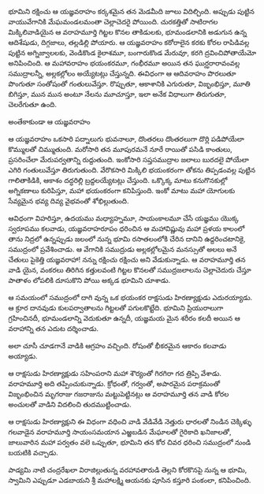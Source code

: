 ﻿భూమిని రక్షించు ఆ యజ్ఞవరాహం కర్కశమైన తన మెడమీది జూలు విదిల్చింది. అప్పుడు పుట్టిన వాయువేగానికి మేఘమండలమంతా చెల్లాచెదరై పోయింది. చురకత్తితో సాటిరాగల మిక్కిలివాడియైన ఆ వరాహమూర్తి గిట్టల కొనల తాకిడులకు, భూమండలానికి అడుగున ఉన్న ఆదిశేషుడు, దిగ్గజాలు, తల్లడిల్లి పోయారు. ఆ యజ్ఞవరాహం కఠోరాలైన కరకు కోరల రాపిడివల్ల పుట్టిన అగ్నిజ్వాలలకు, వెండికొండ కైలాశమూ, బంగారుకొండ మేరువూ, కరగి ద్రవించిపోతాయేమో అనిపించింది. ఆ మహావరాహం భయంకరమూ, గంభీరమూ అయిన తన ఘుర్ఝరారావంవల్ల సముద్రాలన్నీ, అల్లకల్లోలం అయ్యేటట్లు చేస్తున్నది. ఈవిధంగా ఆ ఆదివరాహం పొరలుతూ పొంగుతూ సంతోషంతో గంతులువేస్తూ. రొప్పుతూ, ఆకాశానికి ఎగురుతూ, విజృంభిస్తూ, మూతి బిగిస్తూ, మున మున అంటూ నేలను మూచూస్తూ, ఇలా అనేక విధాలుగా తిరుగుతూ, చెలరేగుతూ ఉంది. 

అంతేకాకుండా ఆ యజ్ఞవరాహం 

ఆ యజ్ఞవరాహం ఒకసారి పద్నాలుగు భువనాలూ, దొంతరలు దొంతరలుగా దొర్లి పడిపోయేలా కొమ్ములతో చిమ్ముతుంది. మరోసారి తన మూపురమనే నూరే రాయితో పసిడి కాంతులు, ప్రసరించేలా మేరుపర్వతాన్ని రుద్దుతుంది. ఇంకోసారి సప్తసముద్రాల జలాలు బురదలై పోయేలా ఎగిరి గంతులువేస్తూ తిరుగుతుంది. వేరొకసారి మిక్కిలి భయంకరంగా తోకను తిప్పడంవల్ల పుట్టిన గాలితాకిడికి, ఆకాశం దద్ధరిల్లి బ్రద్దలయ్యేటట్లు చేస్తుంది. ఒక్కొక్క మాటు కనుగొనకుల్లో అగ్నికణాలు కురిపిస్తూ, మహా భయంకరంగా కనిపిస్తుంది. ఇంకో మాటు మహా యోగులకు సేవ్యమైన భవ్య దివ్య వైభవంతో శోభిల్లుతుంది. 

ఆవిధంగా విహరిస్తూ, ఉదయము మధ్యాహ్నమూ, సాయంకాలమూ చేసే యజ్ఞము యొక్క స్వరూపము కలవాడు, యజ్ఞవరాహరూపం ధరించిన ఆ మహావిష్ణువు మహా ప్రళయ కాలంలో తాను నిద్రలో ఉన్నప్పుడు జలంలో నున్న భూమి రసాతలంలోకి చేరిన దానిని ఉద్దరించటానికై, సముద్రంలో ప్రవేశించాడు. ఆ వేగానికి సముద్రుడు అల్లకల్లోలమైన మనస్సుతో అలలు అనే చేతులు పైకెత్తి యజ్ఞవరాహా! నన్ను రక్షించు రక్షించు అని వేడుకున్నాడు. ఆ వరాహమూర్తి తన వాడి యైన, వంకరలు తిరిగిన కత్తులవంటి గిట్టల కొనలతో సముద్రజలాలను చెల్లాచెదురు చేస్తూ పాతాళం లోపలికి దూసుకొని పోయి అక్కడ భూమిని చూశాడు. 

ఆ సమయంలో సముద్రంలో దాగి వున్న ఒక భయంకర రాక్షసుడు హిరణ్యాక్షుడు ఎదురయ్యాడు. ఆ క్రూర దానవుడు కులపర్వాతాలను గిట్టలతో పగులకొట్టేది. భూమిని ప్రియురాలుగా గ్రహించినదీ, భూమండలాన్ని వెదుకుతూ ఉన్నదీ, యజ్ఞమయ మైన శరీరం కలదీ అయిన ఆ వరాహాన్ని తన ఎదుట దర్శించాడు. 

అలా చూసీ చూడగానే వాడికి ఆగ్రహం వచ్చింది. రోషంతో భీకరమైన ఆకారం కలవాడు అయ్యాడు. 

ఆ రాక్షసుడు హిరణ్యాక్షుడు సహింపరాని మహా శౌర్యంతో గిరగిరా గద త్రిప్పి వేశాడు. వరాహమూర్తి అది తప్పించుకున్నాడు. క్రోధంతో, గర్వంతో, అపారమైన పరాక్రమంతో విజృంభించిన మృగరాజు గజరాజును మట్టుపెట్టినట్లు ఆ వరాహమూర్తి తన వాడి కోరల అంచులతో వాడిని విదలించి తుదముట్టించాడు. 

ఆ రాక్షసుడు హిరణ్యాక్షుని ఈ విధంగా వధించి వాడి వేడివేడి నెత్తురు ధారలతో నిండిన చెక్కిళ్ళు గలవాడైన వరాహమూర్తి సాయంసమయాన ఎఱ్ఱబడిన మేఘాలతో గైరికాది ఖనిజాలతో, జాలువారిన మహా పర్వతం వలె ఒప్పుతూ, భూమిని తన కోర చివర ధరించి సముద్రంలో నుండి బయటికి వచ్చాడు. 

పాడ్యమి నాటి చంద్రరేఖలా విరాజిల్లుతున్న వరహావతారుడి తెల్లని కోరకొనపై నున్న ఆ భూమి, స్వామిని ఎప్పుడూ ఎడబాయని శ్రీ మహాలక్ష్మి ఆయనకు పూసిన కస్తూరి పంకంలా, కనిపించింది. 

